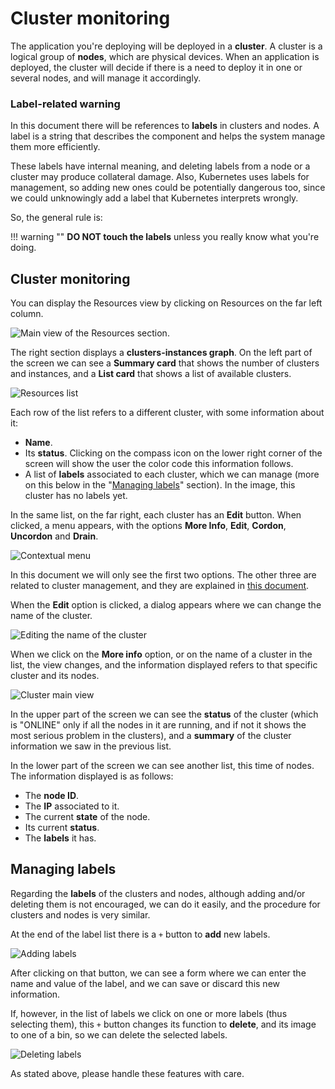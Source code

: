 # Cluster monitoring

The application you're deploying will be deployed in a **cluster**. A cluster is a logical group of **nodes**, which are physical devices. When an application is deployed, the cluster will decide if there is a need to deploy it in one or several nodes, and will manage it accordingly.

### Label-related warning

In this document there will be references to **labels** in clusters and nodes. A label is a string that describes the component and helps the system manage them more efficiently.

These labels have internal meaning, and deleting labels from a node or a cluster may produce collateral damage. Also, Kubernetes uses labels for management, so adding new ones could be potentially dangerous too, since we could unknowingly add a label that Kubernetes interprets wrongly.

So, the general rule is: 

!!! warning ""
    **DO NOT touch the labels** unless you really know what you're doing.

## Cluster monitoring

You can display the Resources view by clicking on Resources on the far left column.

![Main view of the Resources section.](../../img/res_cmon_main.png "Main view of the Resources section.")

The right section displays a **clusters-instances graph**. On the left part of the screen we can see a **Summary card** that shows the number of clusters and instances, and a **List card** that shows a list of available clusters.

![Resources list](../../img/res_cmon_list.png)

Each row of the list refers to a different cluster, with some information about it:

* **Name**.
* Its **status**. Clicking on the compass icon on the lower right corner of the screen will show the user the color code this information follows.
* A list of **labels** associated to each cluster, which we can manage (more on this below in the "[Managing labels](#managing-labels)" section). In the image, this cluster has no labels yet.

In the same list, on the far right, each cluster has an **Edit** button. When clicked, a menu appears, with the options **More Info**, **Edit**, **Cordon**, **Uncordon** and **Drain**.

![Contextual menu](../../img/res_cmon_contextual_menu.png)

In this document we will only see the first two options. The other three are related to cluster management, and they are explained in [this document](cluster_management.md). 

When the **Edit** option is clicked, a dialog appears where we can change the name of the cluster.

![Editing the name of the cluster](../../img/res_cmon_editcluster.png)

When we click on the **More info** option, or on the name of a cluster in the list, the view changes, and the information displayed refers to that specific cluster and its nodes.

![Cluster main view](../../img/res_cmon_cluster_main.png)

In the upper part of the screen we can see the **status** of the cluster \(which is "ONLINE" only if all the nodes in it are running, and if not it shows the most serious problem in the clusters\), and a **summary** of the cluster information we saw in the previous list.

In the lower part of the screen we can see another list, this time of nodes. The information displayed is as follows:

* The **node ID**.
* The **IP** associated to it.
* The current **state** of the node.
* Its current **status**.
* The **labels** it has.

## Managing labels

Regarding the **labels** of the clusters and nodes, although adding and/or deleting them is not encouraged, we can do it easily, and the procedure for clusters and nodes is very similar.

At the end of the label list there is a `+` button to **add** new labels.

![Adding labels](../../img/res_cmon_addlabeltocluster.png)

After clicking on that button, we can see a form where we can enter the name and value of the label, and we can save or discard this new information.

If, however, in the list of labels we click on one or more labels \(thus selecting them\), this `+` button changes its function to **delete**, and its image to one of a bin, so we can delete the selected labels.

![Deleting labels](../../img/res_cmon_selectlabelfromcluster.png)

As stated above, please handle these features with care.

